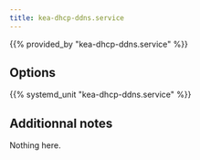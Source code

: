 ```yaml
---
title: kea-dhcp-ddns.service
---
```


{{% provided_by "kea-dhcp-ddns.service" %}}

## Options

{{% systemd_unit "kea-dhcp-ddns.service" %}}

## Additionnal notes

Nothing here.